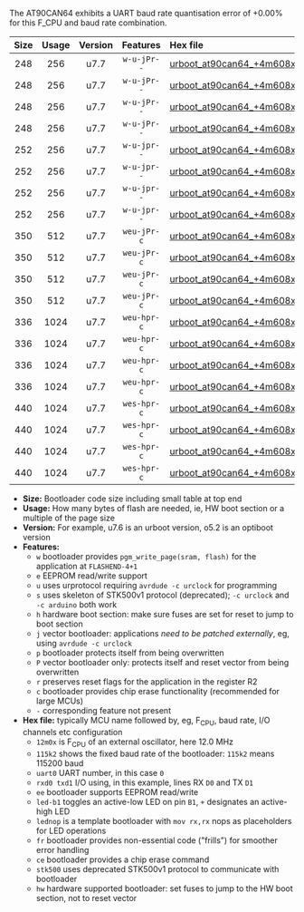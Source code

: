 The AT90CAN64 exhibits a UART baud rate quantisation error of +0.00% for this F_CPU and baud rate combination.

|Size|Usage|Version|Features|Hex file|
|:-:|:-:|:-:|:-:|:--|
|248|256|u7.7|`w-u-jPr--`|[urboot_at90can64_+4m608x_+576k0_uart0_rxe0_txe1_led+b5.hex](https://raw.githubusercontent.com/stefanrueger/urboot.hex/main/mcus/at90can64/external_oscillator/fcpu_+4m608x/br_+576k0/urboot_at90can64_+4m608x_+576k0_uart0_rxe0_txe1_led+b5.hex)|
|248|256|u7.7|`w-u-jPr--`|[urboot_at90can64_+4m608x_+576k0_uart0_rxe0_txe1_lednop.hex](https://raw.githubusercontent.com/stefanrueger/urboot.hex/main/mcus/at90can64/external_oscillator/fcpu_+4m608x/br_+576k0/urboot_at90can64_+4m608x_+576k0_uart0_rxe0_txe1_lednop.hex)|
|248|256|u7.7|`w-u-jPr--`|[urboot_at90can64_+4m608x_+576k0_uart1_rxd2_txd3_led+b5.hex](https://raw.githubusercontent.com/stefanrueger/urboot.hex/main/mcus/at90can64/external_oscillator/fcpu_+4m608x/br_+576k0/urboot_at90can64_+4m608x_+576k0_uart1_rxd2_txd3_led+b5.hex)|
|248|256|u7.7|`w-u-jPr--`|[urboot_at90can64_+4m608x_+576k0_uart1_rxd2_txd3_lednop.hex](https://raw.githubusercontent.com/stefanrueger/urboot.hex/main/mcus/at90can64/external_oscillator/fcpu_+4m608x/br_+576k0/urboot_at90can64_+4m608x_+576k0_uart1_rxd2_txd3_lednop.hex)|
|252|256|u7.7|`w-u-jpr--`|[urboot_at90can64_+4m608x_+576k0_uart0_rxe0_txe1_led+b5_fr.hex](https://raw.githubusercontent.com/stefanrueger/urboot.hex/main/mcus/at90can64/external_oscillator/fcpu_+4m608x/br_+576k0/urboot_at90can64_+4m608x_+576k0_uart0_rxe0_txe1_led+b5_fr.hex)|
|252|256|u7.7|`w-u-jpr--`|[urboot_at90can64_+4m608x_+576k0_uart0_rxe0_txe1_lednop_fr.hex](https://raw.githubusercontent.com/stefanrueger/urboot.hex/main/mcus/at90can64/external_oscillator/fcpu_+4m608x/br_+576k0/urboot_at90can64_+4m608x_+576k0_uart0_rxe0_txe1_lednop_fr.hex)|
|252|256|u7.7|`w-u-jpr--`|[urboot_at90can64_+4m608x_+576k0_uart1_rxd2_txd3_led+b5_fr.hex](https://raw.githubusercontent.com/stefanrueger/urboot.hex/main/mcus/at90can64/external_oscillator/fcpu_+4m608x/br_+576k0/urboot_at90can64_+4m608x_+576k0_uart1_rxd2_txd3_led+b5_fr.hex)|
|252|256|u7.7|`w-u-jpr--`|[urboot_at90can64_+4m608x_+576k0_uart1_rxd2_txd3_lednop_fr.hex](https://raw.githubusercontent.com/stefanrueger/urboot.hex/main/mcus/at90can64/external_oscillator/fcpu_+4m608x/br_+576k0/urboot_at90can64_+4m608x_+576k0_uart1_rxd2_txd3_lednop_fr.hex)|
|350|512|u7.7|`weu-jPr-c`|[urboot_at90can64_+4m608x_+576k0_uart0_rxe0_txe1_ee_led+b5_fr_ce.hex](https://raw.githubusercontent.com/stefanrueger/urboot.hex/main/mcus/at90can64/external_oscillator/fcpu_+4m608x/br_+576k0/urboot_at90can64_+4m608x_+576k0_uart0_rxe0_txe1_ee_led+b5_fr_ce.hex)|
|350|512|u7.7|`weu-jPr-c`|[urboot_at90can64_+4m608x_+576k0_uart0_rxe0_txe1_ee_lednop_fr_ce.hex](https://raw.githubusercontent.com/stefanrueger/urboot.hex/main/mcus/at90can64/external_oscillator/fcpu_+4m608x/br_+576k0/urboot_at90can64_+4m608x_+576k0_uart0_rxe0_txe1_ee_lednop_fr_ce.hex)|
|350|512|u7.7|`weu-jPr-c`|[urboot_at90can64_+4m608x_+576k0_uart1_rxd2_txd3_ee_led+b5_fr_ce.hex](https://raw.githubusercontent.com/stefanrueger/urboot.hex/main/mcus/at90can64/external_oscillator/fcpu_+4m608x/br_+576k0/urboot_at90can64_+4m608x_+576k0_uart1_rxd2_txd3_ee_led+b5_fr_ce.hex)|
|350|512|u7.7|`weu-jPr-c`|[urboot_at90can64_+4m608x_+576k0_uart1_rxd2_txd3_ee_lednop_fr_ce.hex](https://raw.githubusercontent.com/stefanrueger/urboot.hex/main/mcus/at90can64/external_oscillator/fcpu_+4m608x/br_+576k0/urboot_at90can64_+4m608x_+576k0_uart1_rxd2_txd3_ee_lednop_fr_ce.hex)|
|336|1024|u7.7|`weu-hpr-c`|[urboot_at90can64_+4m608x_+576k0_uart0_rxe0_txe1_ee_led+b5_fr_ce_hw.hex](https://raw.githubusercontent.com/stefanrueger/urboot.hex/main/mcus/at90can64/external_oscillator/fcpu_+4m608x/br_+576k0/urboot_at90can64_+4m608x_+576k0_uart0_rxe0_txe1_ee_led+b5_fr_ce_hw.hex)|
|336|1024|u7.7|`weu-hpr-c`|[urboot_at90can64_+4m608x_+576k0_uart0_rxe0_txe1_ee_lednop_fr_ce_hw.hex](https://raw.githubusercontent.com/stefanrueger/urboot.hex/main/mcus/at90can64/external_oscillator/fcpu_+4m608x/br_+576k0/urboot_at90can64_+4m608x_+576k0_uart0_rxe0_txe1_ee_lednop_fr_ce_hw.hex)|
|336|1024|u7.7|`weu-hpr-c`|[urboot_at90can64_+4m608x_+576k0_uart1_rxd2_txd3_ee_led+b5_fr_ce_hw.hex](https://raw.githubusercontent.com/stefanrueger/urboot.hex/main/mcus/at90can64/external_oscillator/fcpu_+4m608x/br_+576k0/urboot_at90can64_+4m608x_+576k0_uart1_rxd2_txd3_ee_led+b5_fr_ce_hw.hex)|
|336|1024|u7.7|`weu-hpr-c`|[urboot_at90can64_+4m608x_+576k0_uart1_rxd2_txd3_ee_lednop_fr_ce_hw.hex](https://raw.githubusercontent.com/stefanrueger/urboot.hex/main/mcus/at90can64/external_oscillator/fcpu_+4m608x/br_+576k0/urboot_at90can64_+4m608x_+576k0_uart1_rxd2_txd3_ee_lednop_fr_ce_hw.hex)|
|440|1024|u7.7|`wes-hpr-c`|[urboot_at90can64_+4m608x_+576k0_uart0_rxe0_txe1_ee_led+b5_fr_ce_stk500_hw.hex](https://raw.githubusercontent.com/stefanrueger/urboot.hex/main/mcus/at90can64/external_oscillator/fcpu_+4m608x/br_+576k0/urboot_at90can64_+4m608x_+576k0_uart0_rxe0_txe1_ee_led+b5_fr_ce_stk500_hw.hex)|
|440|1024|u7.7|`wes-hpr-c`|[urboot_at90can64_+4m608x_+576k0_uart0_rxe0_txe1_ee_lednop_fr_ce_stk500_hw.hex](https://raw.githubusercontent.com/stefanrueger/urboot.hex/main/mcus/at90can64/external_oscillator/fcpu_+4m608x/br_+576k0/urboot_at90can64_+4m608x_+576k0_uart0_rxe0_txe1_ee_lednop_fr_ce_stk500_hw.hex)|
|440|1024|u7.7|`wes-hpr-c`|[urboot_at90can64_+4m608x_+576k0_uart1_rxd2_txd3_ee_led+b5_fr_ce_stk500_hw.hex](https://raw.githubusercontent.com/stefanrueger/urboot.hex/main/mcus/at90can64/external_oscillator/fcpu_+4m608x/br_+576k0/urboot_at90can64_+4m608x_+576k0_uart1_rxd2_txd3_ee_led+b5_fr_ce_stk500_hw.hex)|
|440|1024|u7.7|`wes-hpr-c`|[urboot_at90can64_+4m608x_+576k0_uart1_rxd2_txd3_ee_lednop_fr_ce_stk500_hw.hex](https://raw.githubusercontent.com/stefanrueger/urboot.hex/main/mcus/at90can64/external_oscillator/fcpu_+4m608x/br_+576k0/urboot_at90can64_+4m608x_+576k0_uart1_rxd2_txd3_ee_lednop_fr_ce_stk500_hw.hex)|

- **Size:** Bootloader code size including small table at top end
- **Usage:** How many bytes of flash are needed, ie, HW boot section or a multiple of the page size
- **Version:** For example, u7.6 is an urboot version, o5.2 is an optiboot version
- **Features:**
  + `w` bootloader provides `pgm_write_page(sram, flash)` for the application at `FLASHEND-4+1`
  + `e` EEPROM read/write support
  + `u` uses urprotocol requiring `avrdude -c urclock` for programming
  + `s` uses skeleton of STK500v1 protocol (deprecated); `-c urclock` and `-c arduino` both work
  + `h` hardware boot section: make sure fuses are set for reset to jump to boot section
  + `j` vector bootloader: applications *need to be patched externally*, eg, using `avrdude -c urclock`
  + `p` bootloader protects itself from being overwritten
  + `P` vector bootloader only: protects itself and reset vector from being overwritten
  + `r` preserves reset flags for the application in the register R2
  + `c` bootloader provides chip erase functionality (recommended for large MCUs)
  + `-` corresponding feature not present
- **Hex file:** typically MCU name followed by, eg, F<sub>CPU</sub>, baud rate, I/O channels etc configuration
  + `12m0x` is F<sub>CPU</sub> of an external oscillator, here 12.0 MHz
  + `115k2` shows the fixed baud rate of the bootloader: `115k2` means 115200 baud
  + `uart0` UART number, in this case `0`
  + `rxd0 txd1` I/O using, in this example, lines RX `D0` and TX `D1`
  + `ee` bootloader supports EEPROM read/write
  + `led-b1` toggles an active-low LED on pin `B1`, `+` designates an active-high LED
  + `lednop` is a template bootloader with `mov rx,rx` nops as placeholders for LED operations
  + `fr` bootloader provides non-essential code ("frills") for smoother error handling
  + `ce` bootloader provides a chip erase command
  + `stk500` uses deprecated STK500v1 protocol to communicate with bootloader
  + `hw` hardware supported bootloader: set fuses to jump to the HW boot section, not to reset vector
